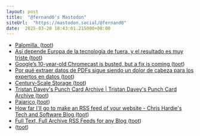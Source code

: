 ```yaml
---
layout: post
title:  "@fernand0's Mastodon"
siteUrl:  "https://mastodon.social/@fernand0"
date:  2025-03-20 18:43:01.215000+00:00
---
```

*  [Palomilla. ](https://avecesunafoto.wordpress.com/2025/03/20/palomilla) ([toot](https://mastodon.social/@fernand0/114196229731990899))
*  [Así depende Europa de la tecnología de fuera, y el resultado es muy triste ](https://wwwhatsnew.com/2025/03/02/asi-depende-europa-de-la-tecnologia-de-fuera-y-el-resultado-es-muy-triste) ([toot](https://mastodon.social/@fernand0/114195959184097908))
*  [Google’s 10-year-old Chromecast is busted, but a fix is coming ](https://arstechnica.com/google/2025/03/googles-10-year-old-chromecast-is-busted-but-a-fix-is-coming) ([toot](https://mastodon.social/@fernand0/114195635661601276))
*  [Por qué extraer datos de PDFs sigue siendo un dolor de cabeza para los expertos en datos ](https://wwwhatsnew.com/2025/03/13/por-que-extraer-datos-de-pdfs-sigue-siendo-un-dolor-de-cabeza-para-los-expertos-en-datos) ([toot](https://mastodon.social/@fernand0/114195383512264964))
*  [Century-Scale Storage ](https://lil.law.harvard.edu/century-scale-storage) ([toot](https://mastodon.social/@fernand0/114194790397680186))
*  [Tristan Davey's Punch Card Archive \| Tristan Davey's Punch Card Archive ](https://punchcards.tristandavey.com) ([toot](https://mastodon.social/@fernand0/114194552152971824))
*  [Pajarico ](https://www.flickr.com/photos/fernand0/54375122540) ([toot](https://mastodon.social/@fernand0/114194422904377682))
*  [How far I'll go to make an RSS feed of your website - Chris Hardie's Tech and Software Blog ](https://tech.chrishardie.com/2025/rss-feed-of-your-website) ([toot](https://mastodon.social/@fernand0/114194257680053271))
*  [Full Text, Full Archive RSS Feeds for any Blog ](https://www.dogesec.com/blog/full_text_rss_atom_blog_feeds) ([toot](https://mastodon.social/@fernand0/114194078761681207))
*  [ ](https://neopaquita.es/@fjromero) ([toot](https://mastodon.social/@fernand0/114193362558498273))
